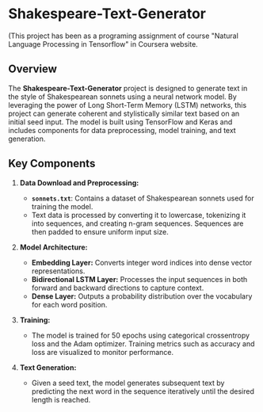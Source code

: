 # Shakespeare-Text-Generator
(This project has been as a programing assignment of course "Natural Language Processing in Tensorflow" in Coursera website.
## Overview

The **Shakespeare-Text-Generator** project is designed to generate text in the style of Shakespearean sonnets using a neural network model. By leveraging the power of Long Short-Term Memory (LSTM) networks, this project can generate coherent and stylistically similar text based on an initial seed input. The model is built using TensorFlow and Keras and includes components for data preprocessing, model training, and text generation.

## Key Components

1. **Data Download and Preprocessing:**
   - **`sonnets.txt`**: Contains a dataset of Shakespearean sonnets used for training the model.
   - Text data is processed by converting it to lowercase, tokenizing it into sequences, and creating n-gram sequences. Sequences are then padded to ensure uniform input size.

2. **Model Architecture:**
   - **Embedding Layer:** Converts integer word indices into dense vector representations.
   - **Bidirectional LSTM Layer:** Processes the input sequences in both forward and backward directions to capture context.
   - **Dense Layer:** Outputs a probability distribution over the vocabulary for each word position.

3. **Training:**
   - The model is trained for 50 epochs using categorical crossentropy loss and the Adam optimizer. Training metrics such as accuracy and loss are visualized to monitor performance.

4. **Text Generation:**
   - Given a seed text, the model generates subsequent text by predicting the next word in the sequence iteratively until the desired length is reached.

